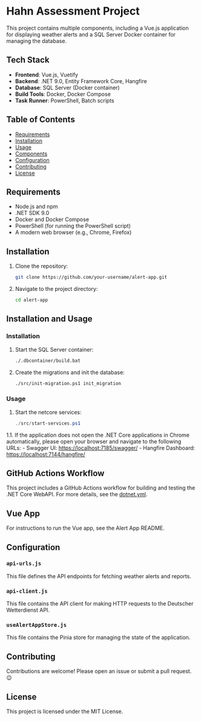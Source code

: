 # Hahn Assessment Project

This project contains multiple components, including a Vue.js application for displaying weather alerts and a SQL Server Docker container for managing the database.

## Tech Stack

- **Frontend**: Vue.js, Vuetify
- **Backend**: .NET 9.0, Entity Framework Core, Hangfire
- **Database**: SQL Server (Docker container)
- **Build Tools**: Docker, Docker Compose
- **Task Runner**: PowerShell, Batch scripts

## Table of Contents

- [Requirements](#requirements)
- [Installation](#installation)
- [Usage](#usage)
- [Components](#components)
- [Configuration](#configuration)
- [Contributing](#contributing)
- [License](#license)

## Requirements

- Node.js and npm
- .NET SDK 9.0
- Docker and Docker Compose
- PowerShell (for running the PowerShell script)
- A modern web browser (e.g., Chrome, Firefox)

## Installation

1. Clone the repository:

    ```bash
    git clone https://github.com/your-username/alert-app.git
    ```

2. Navigate to the project directory:

    ```bash
    cd alert-app
    ```

## Installation and Usage

### Installation

1. Start the SQL Server container:

    ```bash
    ./.dbcontainer/build.bat
    ```

2. Create the migrations and init the database:

    ```bash
    ./src/init-migration.ps1 init_migration
    ```

### Usage

1. Start the netcore services:

    ```powershell
    ./src/start-services.ps1
    ```

1.1. If the application does not open the .NET Core applications in Chrome automatically, please open your browser and navigate to the following URLs:
    - Swagger UI: [https://localhost:7185/swagger/](https://localhost:7185/swagger/)
    - Hangfire Dashboard: [https://localhost:7144/hangfire/](https://localhost:7144/hangfire/)

## GitHub Actions Workflow

This project includes a GitHub Actions workflow for building and testing the .NET Core WebAPI. For more details, see the [dotnet.yml](./.github/workflows/dotnet.yml).

## Vue App

For instructions to run the Vue app, see the Alert App README.

## Configuration

### `api-urls.js`

This file defines the API endpoints for fetching weather alerts and reports.

### `api-client.js`

This file contains the API client for making HTTP requests to the Deutscher Wetterdienst API.

### `useAlertAppStore.js`

This file contains the Pinia store for managing the state of the application.

## Contributing

Contributions are welcome! Please open an issue or submit a pull request. :wink:

## License

This project is licensed under the MIT License.